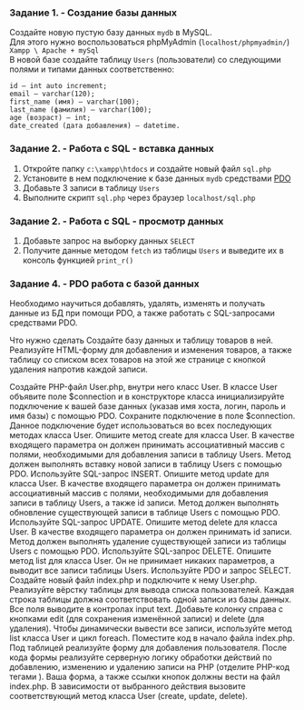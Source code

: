 ### Задание 1. - Создание базы данных

Создайте новую пустую базу данных `mydb` в MySQL.  
Для этого нужно воспользоваться phpMyAdmin (`localhost/phpmyadmin/`)  
`Xampp \ Apache + mySql`  
В новой базе создайте таблицу `Users` (пользователи) со следующими полями и типами данных соответственно:
```
id — int auto increment;
email — varchar(120);
first_name (имя) — varchar(100); 
last_name (фамилия) — varchar(100); 
age (возраст) — int; 
date_created (дата добавления) — datetime.
```

### Задание 2. - Работа с SQL - вставка данных

1. Откройте папку `c:\xampp\htdocs` и создайте новый файл `sql.php`
2. Установите в нем подключение к базе данных `mydb` средствами [PDO](https://www.php.net/manual/ru/book.pdo.php)  
3. Добавьте 3 записи в таблицу `Users`
4. Выполните скрипт `sql.php` через браузер `localhost/sql.php`

### Задание 2. - Работа с SQL - просмотр данных

1. Добавьте запрос на выборку данных `SELECT`
2. Получите данные методом `fetch` из таблицы `Users` и выведите их в консоль функцией `print_r()`
   
### Задание 4. - PDO работа с базой данных

Необходимо научиться добавлять, удалять, изменять и получать данные из БД при помощи PDO, а также работать с SQL-запросами средствами PDO.

Что нужно сделать
Создайте базу данных и таблицу товаров в ней.   
Реализуйте HTML-форму для добавления и изменения товаров, а также таблицу со списком всех товаров на этой же странице с кнопкой удаления напротив каждой записи.  

Создайте PHP-файл User.php, внутри него класс User. В классе User объявите поле $connection и в конструкторе класса инициализируйте подключение к вашей базе данных (указав имя хоста, логин, пароль и имя базы) с помощью PDO. Сохраните подключение в поле $connection. Данное подключение будет использоваться во всех последующих методах класса User.
Опишите метод create для класса User. В качестве входящего параметра он должен принимать ассоциативный массив с полями, необходимыми для добавления записи в таблицу Users. Метод должен выполнять вставку новой записи в таблицу Users с помощью PDO. Используйте SQL-запрос INSERT.
Опишите метод update для класса User. В качестве входящего параметра он должен принимать ассоциативный массив с полями, необходимыми для добавления записи в таблицу Users, а также id записи. Метод должен выполнять обновление существующей записи в таблице Users с помощью PDO. Используйте SQL-запрос UPDATE.
Опишите метод delete для класса User. В качестве входящего параметра он должен принимать id записи. Метод должен выполнять удаление существующей записи из таблицы Users с помощью PDO. Используйте SQL-запрос DELETE.
Опишите метод list для класса User. Он не принимает никаких параметров, а выводит все записи таблицы Users. Используйте PDO и запрос SELECT.
Создайте новый файл index.php и подключите к нему User.php.
Реализуйте вёрстку таблицы для вывода списка пользователей. Каждая строка таблицы должна соответствовать одной записи из базы данных. Все поля выводите в контролах input text. Добавьте колонку справа с кнопками edit (для сохранения изменённой записи) и delete (для удаления). Чтобы динамически вывести все записи, используйте метод list класса User и цикл foreach. Поместите код в начало файла index.php.
Под таблицей реализуйте форму для добавления пользователя.
После кода формы реализуйте серверную логику обработки действий по добавлению, изменению и удалению записи на PHP (отделите PHP-код тегами <?php ?>). 
Ваша форма, а также ссылки кнопок должны вести на файл index.php.
В зависимости от выбранного действия вызовите соответствующий метод класса User (create, update, delete). 


